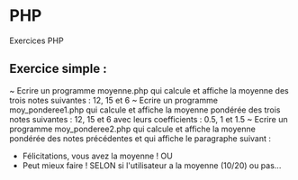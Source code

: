 # PHP
Exercices PHP

## Exercice simple :
~ Ecrire un programme moyenne.php qui calcule et affiche la moyenne des trois notes suivantes : 12, 15 et 6
~ Ecrire un programme moy_ponderee1.php qui calcule et affiche la moyenne pondérée des trois notes suivantes : 12, 15 et 6 avec leurs coefficients : 0.5, 1 et 1.5
~ Ecrire un programme moy_ponderee2.php qui calcule et affiche la moyenne pondérée des notes précédentes et qui affiche le paragraphe suivant :
  - Félicitations, vous avez la moyenne !
OU
  - Peut mieux faire !
SELON si l'utilisateur a la moyenne (10/20) ou pas...
